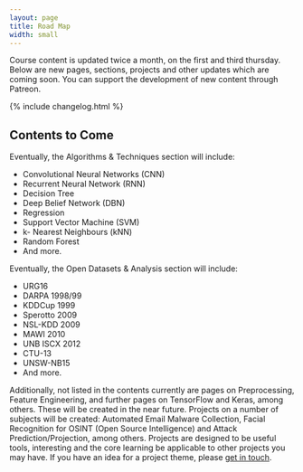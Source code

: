 ```yaml
---
layout: page
title: Road Map
width: small
---
```


Course content is updated twice a month, on the first and third thursday. Below are new pages, sections, projects and other updates which are coming soon. You can support the development of new content through Patreon.

{% include changelog.html %}

## Contents to Come

Eventually, the Algorithms & Techniques section will include:

<ul>
    <li>Convolutional Neural Networks (CNN)</li>
    <li>Recurrent Neural Network (RNN)</li>
    <li>Decision Tree</li>
    <li>Deep Belief Network (DBN)</li>
    <li>Regression</li>
    <li>Support Vector Machine (SVM)</li>
    <li>k- Nearest Neighbours (kNN)</li>
    <li>Random Forest</li>
    <li>And more.</li>
</ul>

Eventually, the Open Datasets & Analysis section will include:

<ul>
    <li>URG16</li>
    <li>DARPA 1998/99</li>
    <li>KDDCup 1999 </li>
    <li>Sperotto 2009</li>
    <li>NSL-KDD 2009</li>
    <li>MAWI 2010</li>
    <li>UNB ISCX 2012</li>
    <li>CTU-13</li>
    <li>UNSW-NB15</li>
    <li>And more.</li>
</ul>

Additionally, not listed in the contents currently are pages on Preprocessing, Feature Engineering, and further pages on TensorFlow and Keras, among others. These will be created in the near future. Projects on a number of subjects will be created: Automated Email Malware Collection, Facial Recognition for OSINT (Open Source Intelligence) and Attack Prediction/Projection, among others. Projects are designed to be useful tools, interesting and the core learning be applicable to other projects you may have. If you have an idea for a project theme, please <a href="/contact">get in touch</a>.